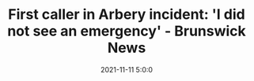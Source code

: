 ---
"title": "First caller in Arbery incident: 'I did not see an emergency' - Brunswick News"
"date": "2021-11-11 5:0:0"
"feed_name": "GOOGLENEWSCONSTRUCTION"
"feed_website": "https://news.google.com/search?q=construction%2Bincident&hl=en-US&gl=US&ceid=US:en"
"feed_rss": "https://news.google.com/rss/search?q=construction%2Bincident&hl=en-US&gl=US&ceid=US:en"
"link": "https://thebrunswicknews.com/news/local_news/first-caller-in-arbery-incident-i-did-not-see-an-emergency/article_d0340737-bd41-5bde-a314-84305a0f4429.html"
"source": "{'href': 'https://thebrunswicknews.com', 'title': 'Brunswick News'}"
"file": "_posts/2021-1-1-e26d00c79f4fea2a27a02f6fe37ef5a02617c35d.md"
"accident": "0"
"drilling": "0"
"dead": "0"
"injured": "0"
"arrested": "0"
"place": "unknown place"
"where": "unknown site"
"causes": "unknown"
"place_uri": "unknown place"
---